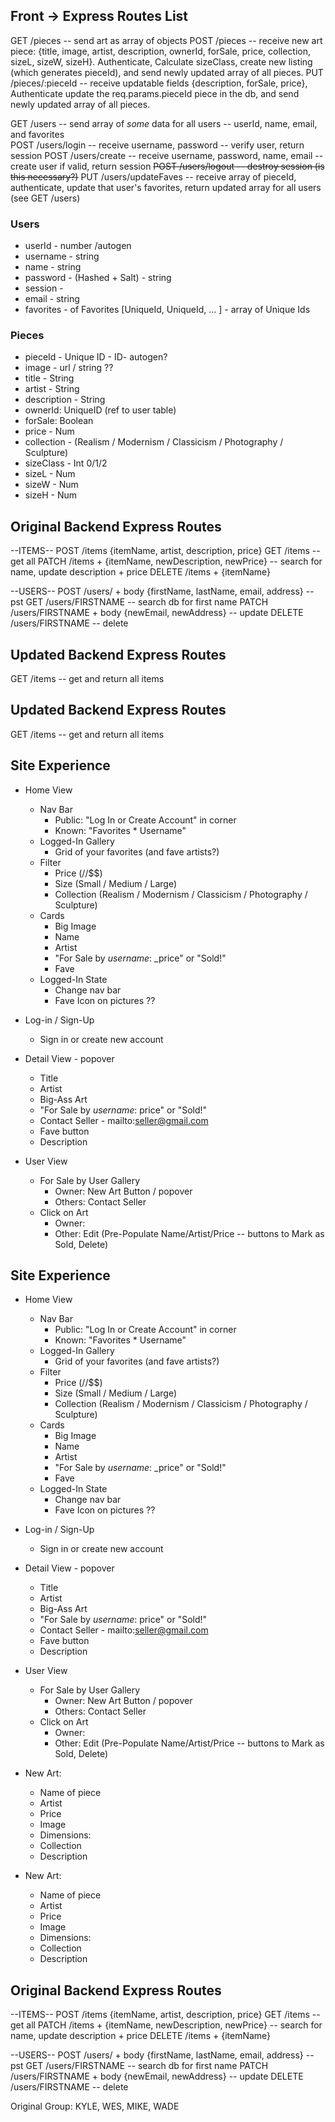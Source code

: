 ## Front -> Express Routes List
GET /pieces -- send art as array of objects
POST /pieces -- receive new art piece: {title, image, artist, description, ownerId, forSale, price, collection, sizeL, sizeW, sizeH}. Authenticate, Calculate sizeClass, create new listing (which generates pieceId), and send newly updated array of all pieces. 
PUT /pieces/:pieceId -- receive updatable fields {description, forSale, price}, Authenticate update the req.params.pieceId piece in the db, and send newly updated array of all pieces.

GET /users -- send array of *some* data for all users -- userId, name, email, and favorites   
POST /users/login -- receive username, password -- verify user, return session
POST /users/create -- receive username, password, name, email -- create user if valid, return session
~~POST /users/logout -- destroy session (is this necessary?)~~
PUT /users/updateFaves -- receive array of pieceId, authenticate, update that user's favorites, return updated array for all users (see GET /users)


### Users
- userId - number /autogen
- username - string
- name - string 
- password - (Hashed + Salt) - string
- session  - 
- email - string
- favorites -  of Favorites [UniqueId, UniqueId, ... ] - array of Unique Ids

### Pieces
- pieceId - Unique ID - ID-  autogen? 
- image  - url / string ??
- title - String
- artist - String
- description - String
- ownerId: UniqueID (ref to user table)
- forSale: Boolean
- price - Num
- collection - (Realism / Modernism / Classicism / Photography / Sculpture) 
- sizeClass - Int 0/1/2
- sizeL - Num
- sizeW - Num
- sizeH - Num



## Original Backend Express Routes
--ITEMS--
POST /items {itemName, artist, description, price}
GET /items -- get all
PATCH /items + {itemName, newDescription, newPrice} -- search for name, update description + price
DELETE /items + {itemName} 

--USERS--
POST /users/ + body {firstName, lastName, email, address} -- pst
GET /users/FIRSTNAME -- search db for first name
PATCH /users/FIRSTNAME + body {newEmail, newAddress} -- update 
DELETE /users/FIRSTNAME -- delete

## Updated Backend Express Routes
GET /items -- get and return all items
## Updated Backend Express Routes
GET /items -- get and return all items



## Site Experience
- Home View
  - Nav Bar
    - Public: "Log In or Create Account" in corner
    - Known: "Favorites * Username"
  - Logged-In Gallery
    - Grid of your favorites (and fave artists?)
  - Filter
    - Price ($/$$/$$$)
    - Size (Small / Medium / Large)
    - Collection (Realism / Modernism / Classicism / Photography / Sculpture)
  - Cards
    - Big Image
    - Name
    - Artist
    - "For Sale by _username_: _price" or "Sold!"
    - Fave
  - Logged-In State
    - Change nav bar
    - Fave Icon on pictures ?? 

- Log-in / Sign-Up
  - Sign in or create new account


- Detail View - popover
  - Title 
  - Artist 
  - Big-Ass Art
  - "For Sale by _username_: price" or "Sold!" 
  - Contact Seller  - mailto:seller@gmail.com
  - Fave button
  - Description

- User View
  - For Sale by User Gallery
    - Owner: New Art Button / popover
    - Others: Contact Seller
  - Click on Art
    - Owner: 
    - Other: Edit (Pre-Populate Name/Artist/Price -- buttons to Mark as Sold, Delete)
## Site Experience
- Home View
  - Nav Bar
    - Public: "Log In or Create Account" in corner
    - Known: "Favorites * Username"
  - Logged-In Gallery
    - Grid of your favorites (and fave artists?)
  - Filter
    - Price ($/$$/$$$)
    - Size (Small / Medium / Large)
    - Collection (Realism / Modernism / Classicism / Photography / Sculpture)
  - Cards
    - Big Image
    - Name
    - Artist
    - "For Sale by _username_: _price" or "Sold!"
    - Fave
  - Logged-In State
    - Change nav bar
    - Fave Icon on pictures ?? 

- Log-in / Sign-Up
  - Sign in or create new account


- Detail View - popover
  - Title 
  - Artist 
  - Big-Ass Art
  - "For Sale by _username_: price" or "Sold!" 
  - Contact Seller  - mailto:seller@gmail.com
  - Fave button
  - Description

- User View
  - For Sale by User Gallery
    - Owner: New Art Button / popover
    - Others: Contact Seller
  - Click on Art
    - Owner: 
    - Other: Edit (Pre-Populate Name/Artist/Price -- buttons to Mark as Sold, Delete)

- New Art:
  - Name of piece
  - Artist
  - Price
  - Image
  - Dimensions: 
  - Collection
  - Description
- New Art:
  - Name of piece
  - Artist
  - Price
  - Image
  - Dimensions: 
  - Collection
  - Description






## Original Backend Express Routes
--ITEMS--
POST /items {itemName, artist, description, price}
GET /items -- get all
PATCH /items + {itemName, newDescription, newPrice} -- search for name, update description + price
DELETE /items + {itemName} 

--USERS--
POST /users/ + body {firstName, lastName, email, address} -- pst
GET /users/FIRSTNAME -- search db for first name
PATCH /users/FIRSTNAME + body {newEmail, newAddress} -- update 
DELETE /users/FIRSTNAME -- delete


Original Group: KYLE, WES, MIKE, WADE